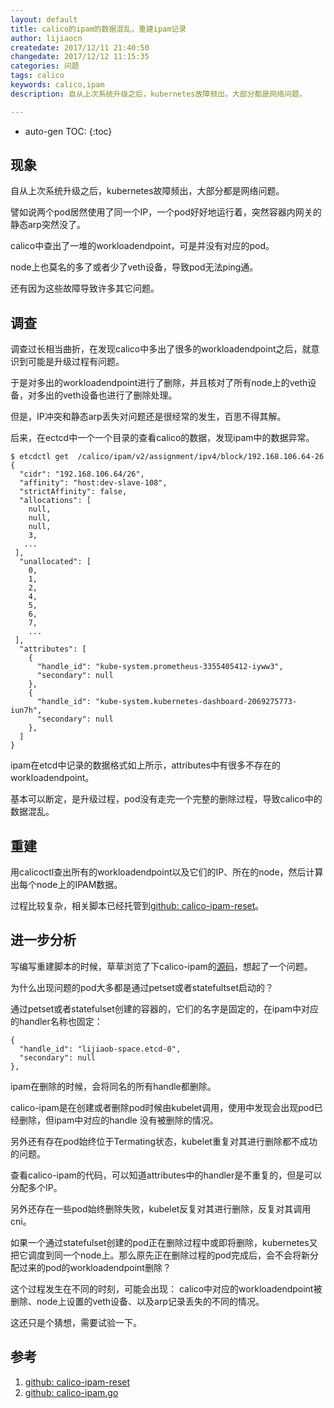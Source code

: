 ```yaml
---
layout: default
title: calico的ipam的数据混乱，重建ipam记录
author: lijiaocn
createdate: 2017/12/11 21:40:50
changedate: 2017/12/12 11:15:35
categories: 问题
tags: calico
keywords: calico,ipam
description: 自从上次系统升级之后，kubernetes故障频出，大部分都是网络问题。

---
```


* auto-gen TOC:
{:toc}

## 现象 

自从上次系统升级之后，kubernetes故障频出，大部分都是网络问题。

譬如说两个pod居然使用了同一个IP，一个pod好好地运行着，突然容器内网关的静态arp突然没了。

calico中查出了一堆的workloadendpoint，可是并没有对应的pod。

node上也莫名的多了或者少了veth设备，导致pod无法ping通。

还有因为这些故障导致许多其它问题。

## 调查

调查过长相当曲折，在发现calico中多出了很多的workloadendpoint之后，就意识到可能是升级过程有问题。

于是对多出的workloadendpoint进行了删除，并且核对了所有node上的veth设备，对多出的veth设备也进行了删除处理。

但是，IP冲突和静态arp丢失对问题还是很经常的发生，百思不得其解。

后来，在ectcd中一个一个目录的查看calico的数据，发现ipam中的数据异常。

	$ etcdctl get  /calico/ipam/v2/assignment/ipv4/block/192.168.106.64-26
	{
	  "cidr": "192.168.106.64/26",
	  "affinity": "host:dev-slave-108",
	  "strictAffinity": false,
	  "allocations": [
	    null,
	    null,
	    null,
	    3,
	   ...
	 ],
	  "unallocated": [
	    0,
	    1,
	    2,
	    4,
	    5,
	    6,
	    7,
	    ...
	 ],
	  "attributes": [
	    {
	      "handle_id": "kube-system.prometheus-3355405412-iyww3",
	      "secondary": null
	    },
	    {
	      "handle_id": "kube-system.kubernetes-dashboard-2069275773-iun7h",
	      "secondary": null
	    },
	  ]
	}

ipam在etcd中记录的数据格式如上所示，attributes中有很多不存在的workloadendpoint。

基本可以断定，是升级过程，pod没有走完一个完整的删除过程，导致calico中的数据混乱。

## 重建

用calicoctl查出所有的workloadendpoint以及它们的IP、所在的node，然后计算出每个node上的IPAM数据。

过程比较复杂，相关脚本已经托管到[github: calico-ipam-reset][1]。

## 进一步分析

写编写重建脚本的时候，草草浏览了下calico-ipam的[源码][2]，想起了一个问题。

为什么出现问题的pod大多都是通过petset或者statefultset启动的？

通过petset或者statefulset创建的容器的，它们的名字是固定的，在ipam中对应的handler名称也固定：

	{
	  "handle_id": "lijiaob-space.etcd-0",
	  "secondary": null
	},

ipam在删除的时候，会将同名的所有handle都删除。

calico-ipam是在创建或者删除pod时候由kubelet调用，使用中发现会出现pod已经删除，但ipam中对应的handle
没有被删除的情况。

另外还有存在pod始终位于Termating状态，kubelet重复对其进行删除都不成功的问题。

查看calico-ipam的代码，可以知道attributes中的handler是不重复的，但是可以分配多个IP。

另外还存在一些pod始终删除失败，kubelet反复对其进行删除，反复对其调用cni。

如果一个通过statefulset创建的pod正在删除过程中或即将删除，kubernetes又把它调度到同一个node上。那么原先正在删除过程的pod完成后，会不会将新分配过来的pod的workloadendpoint删除？

这个过程发生在不同的时刻，可能会出现： calico中对应的workloadendpoint被删除、node上设置的veth设备、以及arp记录丢失的不同的情况。

这还只是个猜想，需要试验一下。

## 参考

1. [github: calico-ipam-reset][1]
2. [github: calico-ipam.go][2]

[1]: https://github.com/lijiaocn/calico-ipam-reset  "github: calico-ipam-reset" 
[2]: https://github.com/projectcalico/cni-plugin/tree/master/ipam "github: calico-ipam.go"
